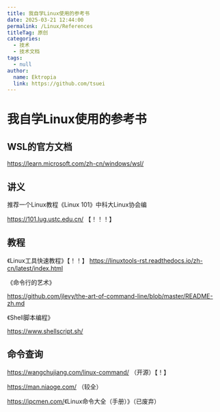 ```yaml
---
title: 我自学Linux使用的参考书
date: 2025-03-21 12:44:00
permalink: /Linux/References
titleTag: 原创
categories: 
  - 技术
  - 技术文档
tags: 
  - null
author: 
  name: Ektropia
  link: https://github.com/tsuei
---
```



# 我自学Linux使用的参考书

## WSL的官方文档 

<https://learn.microsoft.com/zh-cn/windows/wsl/>

## 讲义

推荐一个Linux教程《Linux 101》中科大Linux协会编

<https://101.lug.ustc.edu.cn/> 【！！！】



## 教程

《Linux工具快速教程》【！！】
<https://linuxtools-rst.readthedocs.io/zh-cn/latest/index.html>

《命令行的艺术》

<https://github.com/jlevy/the-art-of-command-line/blob/master/README-zh.md>

《Shell脚本编程》

<https://www.shellscript.sh/>


## 命令查询

<https://wangchujiang.com/linux-command/> （开源）【！】

<https://man.niaoge.com/> （较全）

<https://ipcmen.com/>《Linux命令大全（手册）》（已废弃）